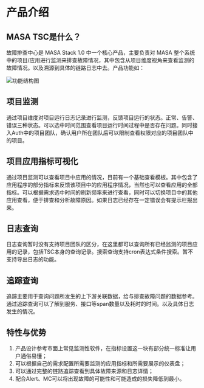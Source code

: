# 产品介绍

## MASA TSC是什么？

故障排查中心是 MASA Stack 1.0 中一个核心产品，主要负责对 MASA 整个系统中的项目/应用进行监测来排查故障情况，其中包含从项目维度视角来查看监测的故障情况。以及溯源到具体的链路日志中去。产品功能如：

![功能结构图](https://cdn.masastack.com/stack/doc/tsc/introduce/functional-structure.svg)

## 项目监测

通过项目维度对项目运行日志记录进行监测，反馈项目运行的状态。正常、告警、错误三种状态。可以选中时间范围查看项目运行时间过程中是否存在问题。同时接入Auth中的项目团队，确认用户所在团队后可以限制查看权限对应的项目团队中的项目。

## 项目应用指标可视化

通过项目监测可以查看项目中应用的情况，目前有一个基础查看模板。其中包含了应用程序的部分指标来反馈该项目中的应用程序情况，当然也可以查看应用的全部指标。可以根据需求选中时间的刷新频率来进行查看，同时可以切换项目中的其他应用查看，便于排查和分析故障原因。如果日志已经存在一定错误会有提示栏报出来。

## 日志查询

日志查询暂时没有支持项目团队的区分，在这里都可以查询所有已经监测的项目应用的记录，包括TSC本身的查询记录。搜索查询支持cron表达式条件搜索。暂不支持导出日志的功能。

## 追踪查询

追踪主要用于查询问题所发生的上下游关联数据，给与排查故障问题的数据参考。通过追踪查询可以了解到服务、接口等span数量以及耗时的时间。以及具体日志发生的情况。

## 特性与优势

1. 产品设计参考市面上常见监测性软件，在指标设置这一块有部分统一标准让用户通俗易懂；
2. 可以根据自己的需求配置所需要监测的应用指标和所需要展示的仪表盘；
3. 可以通过完整的链路追踪查看到具体故障来源和日志详情；
4. 配合Alert、MC可以将出现故障的可能性和可能造成的损失降低到最小。
